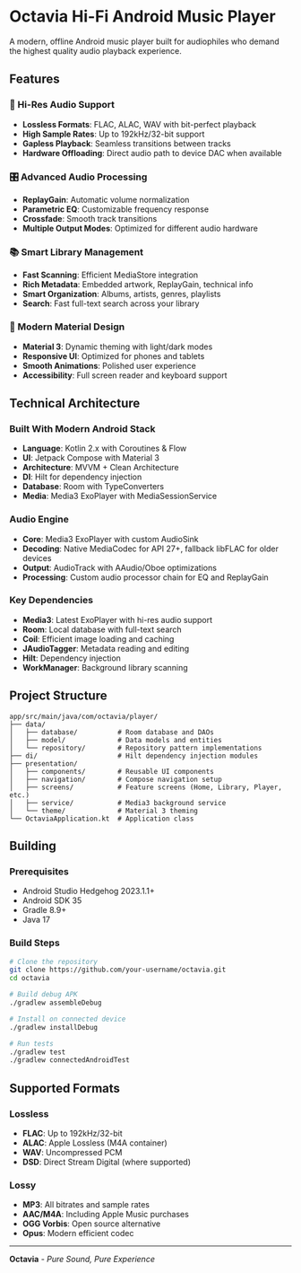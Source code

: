 # Octavia Hi-Fi Android Music Player

A modern, offline Android music player built for audiophiles who demand the highest quality audio playback experience.

## Features

### 🎵 Hi-Res Audio Support
- **Lossless Formats**: FLAC, ALAC, WAV with bit-perfect playback
- **High Sample Rates**: Up to 192kHz/32-bit support
- **Gapless Playback**: Seamless transitions between tracks
- **Hardware Offloading**: Direct audio path to device DAC when available

### 🎛️ Advanced Audio Processing
- **ReplayGain**: Automatic volume normalization
- **Parametric EQ**: Customizable frequency response
- **Crossfade**: Smooth track transitions
- **Multiple Output Modes**: Optimized for different audio hardware

### 📚 Smart Library Management
- **Fast Scanning**: Efficient MediaStore integration
- **Rich Metadata**: Embedded artwork, ReplayGain, technical info
- **Smart Organization**: Albums, artists, genres, playlists
- **Search**: Fast full-text search across your library

### 🎨 Modern Material Design
- **Material 3**: Dynamic theming with light/dark modes
- **Responsive UI**: Optimized for phones and tablets
- **Smooth Animations**: Polished user experience
- **Accessibility**: Full screen reader and keyboard support

## Technical Architecture

### Built With Modern Android Stack
- **Language**: Kotlin 2.x with Coroutines & Flow
- **UI**: Jetpack Compose with Material 3
- **Architecture**: MVVM + Clean Architecture
- **DI**: Hilt for dependency injection
- **Database**: Room with TypeConverters
- **Media**: Media3 ExoPlayer with MediaSessionService

### Audio Engine
- **Core**: Media3 ExoPlayer with custom AudioSink
- **Decoding**: Native MediaCodec for API 27+, fallback libFLAC for older devices
- **Output**: AudioTrack with AAudio/Oboe optimizations
- **Processing**: Custom audio processor chain for EQ and ReplayGain

### Key Dependencies
- **Media3**: Latest ExoPlayer with hi-res audio support
- **Room**: Local database with full-text search
- **Coil**: Efficient image loading and caching
- **JAudioTagger**: Metadata reading and editing
- **Hilt**: Dependency injection
- **WorkManager**: Background library scanning

## Project Structure

```
app/src/main/java/com/octavia/player/
├── data/
│   ├── database/          # Room database and DAOs
│   ├── model/             # Data models and entities
│   └── repository/        # Repository pattern implementations
├── di/                    # Hilt dependency injection modules
├── presentation/
│   ├── components/        # Reusable UI components
│   ├── navigation/        # Compose navigation setup
│   ├── screens/           # Feature screens (Home, Library, Player, etc.)
│   ├── service/           # Media3 background service
│   └── theme/             # Material 3 theming
└── OctaviaApplication.kt  # Application class
```

## Building

### Prerequisites
- Android Studio Hedgehog 2023.1.1+
- Android SDK 35
- Gradle 8.9+
- Java 17

### Build Steps
```bash
# Clone the repository
git clone https://github.com/your-username/octavia.git
cd octavia

# Build debug APK
./gradlew assembleDebug

# Install on connected device
./gradlew installDebug

# Run tests
./gradlew test
./gradlew connectedAndroidTest
```

## Supported Formats

### Lossless
- **FLAC**: Up to 192kHz/32-bit
- **ALAC**: Apple Lossless (M4A container)
- **WAV**: Uncompressed PCM
- **DSD**: Direct Stream Digital (where supported)

### Lossy
- **MP3**: All bitrates and sample rates
- **AAC/M4A**: Including Apple Music purchases
- **OGG Vorbis**: Open source alternative
- **Opus**: Modern efficient codec

---

**Octavia** - *Pure Sound, Pure Experience*